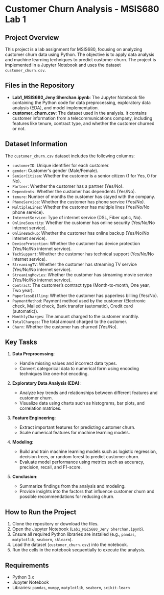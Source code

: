 
# Customer Churn Analysis - MSIS680 Lab 1

## Project Overview

This project is a lab assignment for MSIS680, focusing on analyzing customer churn data using Python. The objective is to apply data analysis and machine learning techniques to predict customer churn. The project is implemented in a Jupyter Notebook and uses the dataset `customer_churn.csv`.

## Files in the Repository

- **Lab1_MSIS680_Jeny Sherchan.ipynb**: The Jupyter Notebook file containing the Python code for data preprocessing, exploratory data analysis (EDA), and model implementation.
- **customer_churn.csv**: The dataset used in the analysis. It contains customer information from a telecommunications company, including features like tenure, contract type, and whether the customer churned or not.

## Dataset Information

The `customer_churn.csv` dataset includes the following columns:

- `customerID`: Unique identifier for each customer.
- `gender`: Customer's gender (Male/Female).
- `SeniorCitizen`: Whether the customer is a senior citizen (1 for Yes, 0 for No).
- `Partner`: Whether the customer has a partner (Yes/No).
- `Dependents`: Whether the customer has dependents (Yes/No).
- `tenure`: Number of months the customer has stayed with the company.
- `PhoneService`: Whether the customer has phone service (Yes/No).
- `MultipleLines`: Whether the customer has multiple lines (Yes/No/No phone service).
- `InternetService`: Type of internet service (DSL, Fiber optic, No).
- `OnlineSecurity`: Whether the customer has online security (Yes/No/No internet service).
- `OnlineBackup`: Whether the customer has online backup (Yes/No/No internet service).
- `DeviceProtection`: Whether the customer has device protection (Yes/No/No internet service).
- `TechSupport`: Whether the customer has technical support (Yes/No/No internet service).
- `StreamingTV`: Whether the customer has streaming TV service (Yes/No/No internet service).
- `StreamingMovies`: Whether the customer has streaming movie service (Yes/No/No internet service).
- `Contract`: The customer’s contract type (Month-to-month, One year, Two year).
- `PaperlessBilling`: Whether the customer has paperless billing (Yes/No).
- `PaymentMethod`: Payment method used by the customer (Electronic check, Mailed check, Bank transfer (automatic), Credit card (automatic)).
- `MonthlyCharges`: The amount charged to the customer monthly.
- `TotalCharges`: The total amount charged to the customer.
- `Churn`: Whether the customer has churned (Yes/No).

## Key Tasks

1. **Data Preprocessing**: 
   - Handle missing values and incorrect data types.
   - Convert categorical data to numerical form using encoding techniques like one-hot encoding.
   
2. **Exploratory Data Analysis (EDA)**:
   - Analyze key trends and relationships between different features and customer churn.
   - Visualize data using charts such as histograms, bar plots, and correlation matrices.

3. **Feature Engineering**:
   - Extract important features for predicting customer churn.
   - Scale numerical features for machine learning models.

4. **Modeling**:
   - Build and train machine learning models such as logistic regression, decision trees, or random forest to predict customer churn.
   - Evaluate model performance using metrics such as accuracy, precision, recall, and F1-score.

5. **Conclusion**:
   - Summarize findings from the analysis and modeling.
   - Provide insights into the factors that influence customer churn and possible recommendations for reducing churn.

## How to Run the Project

1. Clone the repository or download the files.
2. Open the Jupyter Notebook (`Lab1_MSIS680_Jeny Sherchan.ipynb`).
3. Ensure all required Python libraries are installed (e.g., `pandas`, `matplotlib`, `seaborn`, `sklearn`).
4. Load the dataset (`customer_churn.csv`) into the notebook.
5. Run the cells in the notebook sequentially to execute the analysis.

## Requirements

- Python 3.x
- Jupyter Notebook
- Libraries: `pandas`, `numpy`, `matplotlib`, `seaborn`, `scikit-learn`

